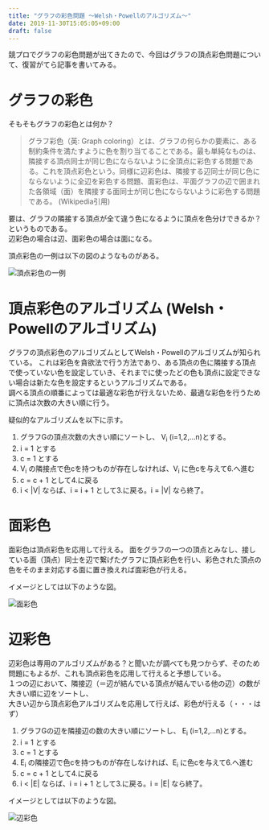 ```yaml
---
title: "グラフの彩色問題 ～Welsh・Powellのアルゴリズム～"
date: 2019-11-30T15:05:05+09:00
draft: false
---
```


競プロでグラフの彩色問題が出てきたので、今回はグラフの頂点彩色問題について、復習がてら記事を書いてみる。


# グラフの彩色

そもそもグラフの彩色とは何か？

>グラフ彩色（英: Graph coloring）とは、グラフの何らかの要素に、ある制約条件を満たすように色を割り当てることである。最も単純なものは、隣接する頂点同士が同じ色にならないように全頂点に彩色する問題である。これを頂点彩色という。同様に辺彩色は、隣接する辺同士が同じ色にならないように全辺を彩色する問題、面彩色は、平面グラフの辺で囲まれた各領域（面）を隣接する面同士が同じ色にならないように彩色する問題である。
>(Wikipedia引用)

要は、グラフの隣接する頂点が全て違う色になるように頂点を色分けできるか？というものである。  
辺彩色の場合は辺、面彩色の場合は面になる。  

頂点彩色の一例は以下の図のようなものがある。

![頂点彩色の一例](/img/procon/colored_vertex.png)

# 頂点彩色のアルゴリズム (Welsh・Powellのアルゴリズム)

グラフの頂点彩色のアルゴリズムとしてWelsh・Powellのアルゴリズムが知られている。
これは彩色を貪欲法で行う方法であり、ある頂点の色に隣接する頂点で使っていない色を設定していき、それまでに使ったどの色も頂点に設定できない場合は新たな色を設定するというアルゴリズムである。  
調べる頂点の順番によっては最適な彩色が行えないため、最適な彩色を行うために頂点は次数の大きい順に行う。

疑似的なアルゴリズムを以下に示す。

1. グラフGの頂点次数の大きい順にソートし、 V<sub>i</sub> (i=1,2,…n)とする。  
2. i = 1 とする  
3. c = 1 とする  
4. V<sub>i</sub> の隣接点で色cを持つものが存在しなければ、V<sub>i</sub> に色cを与えて6.へ進む  
5. c = c + 1 として4.に戻る  
6. i < |V| ならば、i = i + 1 として3.に戻る。i = |V| なら終了。  

# 面彩色

面彩色は頂点彩色を応用して行える。
面をグラフの一つの頂点とみなし、接している面（頂点）同士を辺で繋げたグラフに頂点彩色を行い、彩色された頂点の色をそのまま対応する面に置き換えれば面彩色が行える。

イメージとしては以下のような図。

![面彩色](/img/procon/colored_plane.png)


# 辺彩色

辺彩色は専用のアルゴリズムがある？と聞いたが調べても見つからず、そのため問題にもよるが、これも頂点彩色を応用して行えると予想している。  
１つの辺において、隣接辺（＝辺が結んでいる頂点が結んでいる他の辺）の数が大きい順に辺をソートし、  
大きい辺から頂点彩色アルゴリズムを応用して行えば、彩色が行える（・・・はず）

1. グラフGの辺を隣接辺の数の大きい順にソートし、 E<sub>i</sub> (i=1,2,…n)とする。  
2. i = 1 とする  
3. c = 1 とする  
4. E<sub>i</sub> の隣接辺で色cを持つものが存在しなければ、E<sub>i</sub> に色cを与えて6.へ進む  
5. c = c + 1 として4.に戻る  
6. i < |E| ならば、i = i + 1 として3.に戻る。i = |E| なら終了。  


イメージとしては以下のような図。  


![辺彩色](/img/procon/colored_edge.png)

